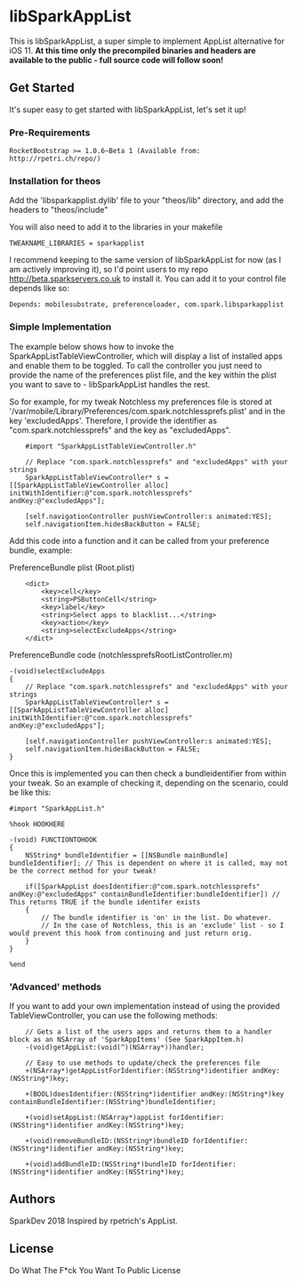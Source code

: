 # libSparkAppList
This is libSparkAppList, a super simple to implement AppList alternative for iOS 11.
**At this time only the precompiled binaries and headers are available to the public - full source code will follow soon!**

## Get Started
It's super easy to get started with libSparkAppList, let's set it up!

### Pre-Requirements
```
RocketBootstrap >= 1.0.6~Beta 1 (Available from: http://rpetri.ch/repo/)
```

### Installation for theos
Add the 'libsparkapplist.dylib' file to your "theos/lib" directory, and add the headers to "theos/include"

You will also need to add it to the libraries in your makefile
```
TWEAKNAME_LIBRARIES = sparkapplist
```

I recommend keeping to the same version of libSparkAppList for now (as I am actively improving it), so I'd point users to my repo http://beta.sparkservers.co.uk to install it.
You can add it to your control file depends like so:

```
Depends: mobilesubstrate, preferenceloader, com.spark.libsparkapplist
```


### Simple Implementation

The example below shows how to invoke the SparkAppListTableViewController, which will display a list of installed apps and enable them to be toggled.
To call the controller you just need to provide the name of the preferences plist file, and the key within the plist you want to save to - libSparkAppList handles the rest.

So for example, for my tweak Notchless my preferences file is stored at '/var/mobile/Library/Preferences/com.spark.notchlessprefs.plist' and in the key 'excludedApps'. Therefore, I provide the identifier as "com.spark.notchlessprefs" and the key as "excludedApps".

```
    #import "SparkAppListTableViewController.h"

    // Replace "com.spark.notchlessprefs" and "excludedApps" with your strings
    SparkAppListTableViewController* s = [[SparkAppListTableViewController alloc] initWithIdentifier:@"com.spark.notchlessprefs" andKey:@"excludedApps"];

    [self.navigationController pushViewController:s animated:YES];
    self.navigationItem.hidesBackButton = FALSE;
```

Add this code into a function and it can be called from your preference bundle, example:

PreferenceBundle plist (Root.plist)
```
    <dict>
        <key>cell</key>
        <string>PSButtonCell</string>
        <key>label</key>
        <string>Select apps to blacklist...</string>
        <key>action</key>
        <string>selectExcludeApps</string>
    </dict>
```

PreferenceBundle code (notchlessprefsRootListController.m)
```
-(void)selectExcludeApps
{
    // Replace "com.spark.notchlessprefs" and "excludedApps" with your strings
	SparkAppListTableViewController* s = [[SparkAppListTableViewController alloc] initWithIdentifier:@"com.spark.notchlessprefs" andKey:@"excludedApps"];

	[self.navigationController pushViewController:s animated:YES];
	self.navigationItem.hidesBackButton = FALSE;
}
```

Once this is implemented you can then check a bundleidentifier from within your tweak.
So an example of checking it, depending on the scenario, could be like this:

```
#import "SparkAppList.h"

%hook HOOKHERE

-(void) FUNCTIONTOHOOK
{
    NSString* bundleIdentifier = [[NSBundle mainBundle] bundleIdentifier]; // This is dependent on where it is called, may not be the correct method for your tweak!

    if([SparkAppList doesIdentifier:@"com.spark.notchlessprefs" andKey:@"excludedApps" containBundleIdentifier:bundleIdentifier]) // This returns TRUE if the bundle identifer exists
    {
        // The bundle identifier is 'on' in the list. Do whatever.
        // In the case of Notchless, this is an 'exclude' list - so I would prevent this hook from continuing and just return orig.
    }
}

%end

```

### 'Advanced' methods

If you want to add your own implementation instead of using the provided TableViewController, you can use the following methods:

```
    // Gets a list of the users apps and returns them to a handler block as an NSArray of 'SparkAppItems' (See SparkAppItem.h)
    -(void)getAppList:(void(^)(NSArray*))handler;

    // Easy to use methods to update/check the preferences file
    +(NSArray*)getAppListForIdentifier:(NSString*)identifier andKey:(NSString*)key;

    +(BOOL)doesIdentifier:(NSString*)identifier andKey:(NSString*)key containBundleIdentifier:(NSString*)bundleIdentifier;

    +(void)setAppList:(NSArray*)appList forIdentifier:(NSString*)identifier andKey:(NSString*)key;

    +(void)removeBundleID:(NSString*)bundleID forIdentifier:(NSString*)identifier andKey:(NSString*)key;

    +(void)addBundleID:(NSString*)bundleID forIdentifier:(NSString*)identifier andKey:(NSString*)key;

```

## Authors
SparkDev 2018
Inspired by rpetrich's AppList.

## License
Do What The F*ck You Want To Public License
